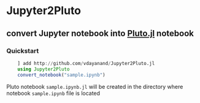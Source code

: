 # Jupyter2Pluto
## convert Jupyter notebook into [Pluto.jl](https://github.com/fonsp/Pluto.jl) notebook
### Quickstart
``` julia
    ] add http://github.com/vdayanand/Jupyter2Pluto.jl
    using Jupyter2Pluto
    convert_notebook("sample.ipynb")
```
Pluto notebook `sample.ipynb.jl` will be created in the directory where notebook `sample.ipynb` file is located
